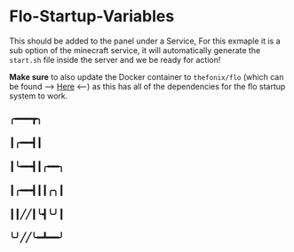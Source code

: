# Flo-Startup-Variables
This should be added to the panel under a Service, For this exmaple it is a sub option of the minecraft service, it will automatically generate the `start.sh` file inside the server and we be ready for action!

**Make sure** to also update the Docker container to `thefonix/flo` (which can be found --> [Here](https://github.com/TheFonix/Docker-Flo/blob/master/Dockerfile) <--) as this has all of the dependencies for the flo startup system to work.

### ╭━━━┳╮    
### ┃╭━━┫┃    
### ┃╰━━┫┃╭━━╮
### ┃╭━━┫┃┃╭╮┃
### ┃┃╱╱┃╰┫╰╯┃
### ╰╯╱╱╰━┻━━╯
